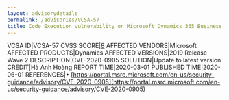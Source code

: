 ```yaml
---
layout: advisorydetails
permalink: /advisories/VCSA-57
title: Code Execution vulnerability on Microsoft Dynamics 365 Business Central, Microsoft Dynamics Nav
---
```

VCSA ID|VCSA-57
CVSS SCORE|[8](https://nvd.nist.gov/vuln-metrics/cvss/v3-calculator?calculator&version=3.0&vector=(CVSS:3.1/AV:N/AC:L/PR:L/UI:R/S:U/C:H/I:H/A:H))
AFFECTED VENDORS|Microsoft
AFFECTED PRODUCTS|Dynamics
AFFECTED VERSIONS|2019 Release Wave 2
DESCRIPTION|CVE-2020-0905
SOLUTION|Update to latest version
CREDIT|Hà Anh Hoàng
REPORT TIME|2020-03-01
PUBLISHED TIME|2020-06-01
REFERENCES|&#8226; [https://portal.msrc.microsoft.com/en-us/security-guidance/advisory/CVE-2020-0905](https://portal.msrc.microsoft.com/en-us/security-guidance/advisory/CVE-2020-0905)
